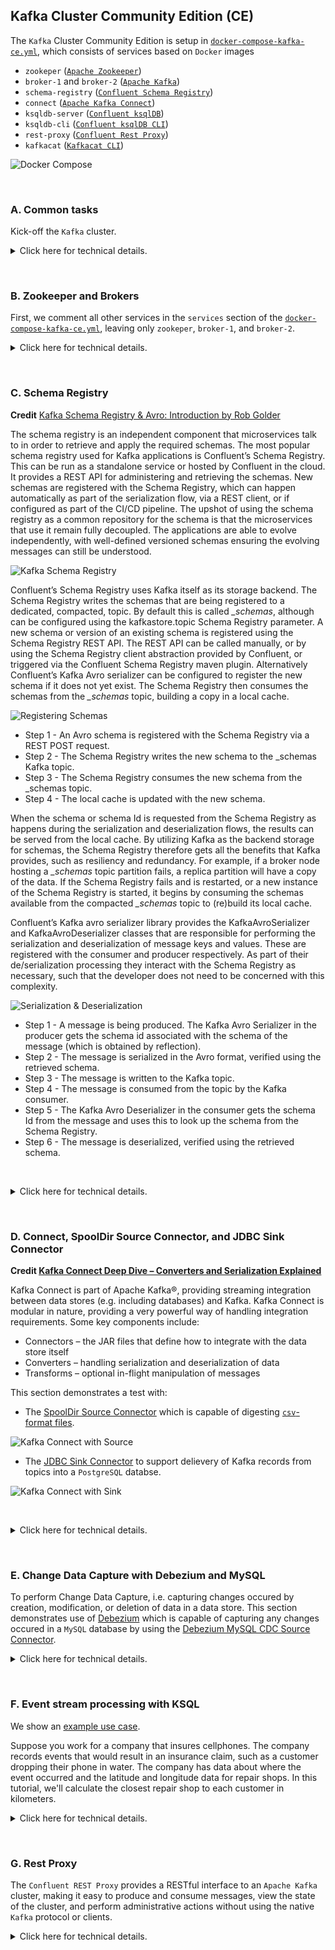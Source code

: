 ## Kafka Cluster Community Edition (CE)

The `Kafka` Cluster Community Edition is setup in [`docker-compose-kafka-ce.yml`](../docker-compose-kafka-ce.yml), which consists of services based on `Docker` images
- `zookeper` ([`Apache Zookeeper`](https://zookeeper.apache.org))
- `broker-1` and `broker-2` ([`Apache Kafka`](https://kafka.apache.org/documentation.html))
- `schema-registry` ([`Confluent Schema Registry`](https://github.com/confluentinc/schema-registry))
- `connect` ([`Apache Kafka Connect`](https://kafka.apache.org/documentation.html#connect))
- `ksqldb-server` ([`Confluent ksqlDB`](https://ksqldb.io/))
- `ksqldb-cli` ([`Confluent ksqlDB CLI`](https://docs.ksqldb.io/en/latest/operate-and-deploy/installation/cli-config/))
- `rest-proxy` ([`Confluent Rest Proxy`](https://github.com/confluentinc/kafka-rest))
- `kafkacat` ([`Kafkacat CLI`](https://docs.confluent.io/platform/current/app-development/kafkacat-usage.html))

![Docker Compose](../img/kafka-ce/docker-compose-kafka-ce.png)

&nbsp;

### A. Common tasks

Kick-off the `Kafka` cluster.

<details>
<summary>Click here for technical details.</summary>
<p>

1. Prepare folders for data, logs, and test files

```bash
./scripts/kafka/setup.sh
```

2. Start the cluster

```bash
./scripts/kafka/start_after_setup.sh
```

### IV.3.b (Optional) Other utilities

1. Stop the cluster

```bash
./scripts/kafka/stop.sh
```

2. Restart the cluster (once it has already been set up)

```bash
./scripts/kafka/start_again.sh
```

3. Remove the cluster

```bash
./scripts/kafka/cleanup.sh
```

</p>
</details>

&nbsp;

### B. Zookeeper and Brokers

First, we comment all other services in the `services` section of the  [`docker-compose-kafka-ce.yml`](../docker-compose-kafka-ce.yml), leaving only `zookeper`, `broker-1`, and `broker-2`.

<details>
<summary>Click here for technical details.</summary>
<p>

1. Prepare folders for data, logs, and test files

```bash
./scripts/kafka/setup.sh
```
```bash
Creating volumes for zookeeper and broker(s) ...
vol/zk/data volume is created.
vol/zk/txn-logs volume is created.
vol/broker-1/data volume is created.
vol/broker-2/data volume is created.
Volumes for zookeeper and broker(s) created ✅
```

2. Start the cluster

```bash
./scripts/kafka/start_after_setup.sh
```
```bash
Start all services ...
[+] Running 16/16
 ⠿ broker-1 Pulled                                                                                                                               21.5s
 ⠿ broker-2 Pulled                                                                                                                               21.5s
   ⠿ a598ce84e35d Pull complete                                                                                                                   2.0s
   ⠿ 13e38800e73e Pull complete                                                                                                                   9.6s
   ⠿ 9fdfac543434 Pull complete                                                                                                                   9.7s
   ⠿ 4559e9cecfbd Pull complete                                                                                                                   9.7s
   ⠿ f661e8453626 Pull complete                                                                                                                   9.9s
   ⠿ 177bd8be5779 Pull complete                                                                                                                  10.0s
   ⠿ 269c80094f00 Pull complete                                                                                                                  10.0s
   ⠿ 20c185f8d754 Pull complete                                                                                                                  10.1s
   ⠿ 4d4a269d9970 Pull complete                                                                                                                  10.1s
   ⠿ f2d1d31b9ef4 Pull complete                                                                                                                  10.7s
   ⠿ 5f4966e8af23 Pull complete                                                                                                                  10.7s
 ⠿ zookeeper Pulled                                                                                                                              21.5s
   ⠿ 3158a4d155a6 Pull complete                                                                                                                  10.4s
   ⠿ 77350cadb764 Pull complete                                                                                                                  10.5s
[+] Running 4/4
 ⠿ Network backend      Created                                                                                                                   0.0s
 ⠿ Container zookeeper  Started                                                                                                                   0.7s
 ⠿ Container broker-2   Started                                                                                                                   0.6s
 ⠿ Container broker-1   Started                                                                                                                   0.6s
All services are started ✅

Wait for zookeeper:2181 ...
zookeeper:2181 is ready ✅

Wait for broker-1:29092 ...
broker-1:29092 is ready ✅
Wait for broker-2:29094 ...
broker-2:29094 is ready ✅

Kafka cluster is ready ✅
```

3. Run basic test (can be repeated multiple times):

```
./scripts/kafka/tests/test_brokers.sh
```
```bash
Create topic-console-test from inside broker-1 to broker-1:29092 ...
Created topic topic-console-test.
topic-console-test created ✅

Sending 3 messages into topic-console-test from broker-1 to broker-1:29092 ...
3 messages sent ✅

Receiving 3 messages from topic-console-test ...
3 messages received ✅
Test sending/receiving messages completed ✅

Resetting consumer offsets from topic-console-test ...

GROUP                          TOPIC                          PARTITION  NEW-OFFSET     
test-consumer                  topic-console-test             0          0              
Consumer offsets reset ✅

Receiving 3 messages from topic-console-test ...
3 messages received ✅
Test sending/receiving messages completed ✅

Deleting topic-console-test ...
topic-console-test deleted ✅
```

4. Remove the cluster

```bash
./scripts/kafka/cleanup.sh
```

```bash
Stopping all services ...
[+] Running 3/3
 ⠿ Container broker-1   Stopped                                                                                                                   0.9s
 ⠿ Container broker-2   Stopped                                                                                                                   0.9s
 ⠿ Container zookeeper  Stopped                                                                                                                   0.5s
All services are stopped ✅

Shutting down containers...
[+] Running 4/0
 ⠿ Container broker-2   Removed                                                                                                                   0.0s
 ⠿ Container broker-1   Removed                                                                                                                   0.0s
 ⠿ Container zookeeper  Removed                                                                                                                   0.0s
 ⠿ Network backend      Removed                                                                                                                   0.1s
Containers shutdown ✅

Removing instance files ...
Instance files removed ✅
```

</p>
</details>

&nbsp;

### C. Schema Registry

**Credit** [Kafka Schema Registry & Avro: Introduction by Rob Golder](https://www.lydtechconsulting.com/blog-kafka-schema-registry-intro.html)

The schema registry is an independent component that microservices talk to in order to retrieve and apply the required schemas. The most popular schema registry used for Kafka applications is Confluent’s Schema Registry. This can be run as a standalone service or hosted by Confluent in the cloud. It provides a REST API for administering and retrieving the schemas. New schemas are registered with the Schema Registry, which can happen automatically as part of the serialization flow, via a REST client, or if configured as part of the CI/CD pipeline. The upshot of using the schema registry as a common repository for the schema is that the microservices that use it remain fully decoupled. The applications are able to evolve independently, with well-defined versioned schemas ensuring the evolving messages can still be understood.

![Kafka Schema Registry](../img/kafka-ce/kafka-schema-registry.png)

Confluent’s Schema Registry uses Kafka itself as its storage backend. The Schema Registry writes the schemas that are being registered to a dedicated, compacted, topic. By default this is called *_schemas*, although can be configured using the kafkastore.topic Schema Registry parameter. A new schema or version of an existing schema is registered using the Schema Registry REST API. The REST API can be called manually, or by using the Schema Registry client abstraction provided by Confluent, or triggered via the Confluent Schema Registry maven plugin. Alternatively Confluent’s Kafka Avro serializer can be configured to register the new schema if it does not yet exist. The Schema Registry then consumes the schemas from the *_schemas* topic, building a copy in a local cache.

![Registering Schemas](../img/kafka-ce/registering-schemas.png)

- Step 1 - An Avro schema is registered with the Schema Registry via a REST POST request.
- Step 2 - The Schema Registry writes the new schema to the _schemas Kafka topic.
- Step 3 - The Schema Registry consumes the new schema from the _schemas topic.
- Step 4 - The local cache is updated with the new schema.

When the schema or schema Id is requested from the Schema Registry as happens during the serialization and deserialization flows, the results can be served from the local cache. By utilizing Kafka as the backend storage for schemas, the Schema Registry therefore gets all the benefits that Kafka provides, such as resiliency and redundancy. For example, if a broker node hosting a *_schemas* topic partition fails, a replica partition will have a copy of the data. If the Schema Registry fails and is restarted, or a new instance of the Schema Registry is started, it begins by consuming the schemas available from the compacted *_schemas* topic to (re)build its local cache.

Confluent’s Kafka avro serializer library provides the KafkaAvroSerializer and KafkaAvroDeserializer classes that are responsible for performing the serialization and deserialization of message keys and values. These are registered with the consumer and producer respectively. As part of their de/serialization processing they interact with the Schema Registry as necessary, such that the developer does not need to be concerned with this complexity.

![Serialization & Deserialization](../img/kafka-ce/serialization-deserialization.png)

- Step 1 - A message is being produced. The Kafka Avro Serializer in the producer gets the schema id associated with the schema of the message (which is obtained by reflection).
- Step 2 - The message is serialized in the Avro format, verified using the retrieved schema.
- Step 3 - The message is written to the Kafka topic.
- Step 4 - The message is consumed from the topic by the Kafka consumer.
- Step 5 - The Kafka Avro Deserializer in the consumer gets the schema Id from the message and uses this to look up the schema from the Schema Registry.
- Step 6 - The message is deserialized, verified using the retrieved schema.

&nbsp;

<details>
<summary>Click here for technical details.</summary>
<p>

Now, we comment out `schema-registry` service in the `services` section of the [`docker-compose-kafka-ce.yml`](../docker-compose-kafka-ce.yml).

1. Prepare folders for data, logs, and test files

```bash
./scripts/kafka/setup.sh
```

2. Start the cluster

```bash
./scripts/kafka/start_after_setup.sh
```
```bash
Start all services ...
[+] Running 12/12
 ⠿ schema-registry Pulled                                                                                                                        47.1s
   ⠿ a598ce84e35d Already exists                                                                                                                  0.0s
   ⠿ 13e38800e73e Already exists                                                                                                                  0.0s
   ⠿ 9fdfac543434 Already exists                                                                                                                  0.0s
   ⠿ 4559e9cecfbd Already exists                                                                                                                  0.0s
   ⠿ f661e8453626 Already exists                                                                                                                  0.0s
   ⠿ 177bd8be5779 Already exists                                                                                                                  0.0s
   ⠿ 269c80094f00 Already exists                                                                                                                  0.0s
   ⠿ 20c185f8d754 Already exists                                                                                                                  0.0s
   ⠿ 4d4a269d9970 Already exists                                                                                                                  0.0s
   ⠿ aa10c34d88c7 Pull complete                                                                                                                  45.7s
   ⠿ ea4531615707 Pull complete                                                                                                                  45.8s
[+] Running 5/5
 ⠿ Network backend            Created                                                                                                             0.0s
 ⠿ Container zookeeper        Started                                                                                                             0.7s
 ⠿ Container broker-1         Started                                                                                                             0.7s
 ⠿ Container broker-2         Started                                                                                                             0.6s
 ⠿ Container schema-registry  Started                                                                                                             0.9s
All services are started ✅

Wait for zookeeper:2181 ...
zookeeper:2181 is ready ✅

Wait for broker-1:29092 ...
broker-1:29092 is ready ✅
Wait for broker-2:29094 ...
broker-2:29094 is ready ✅

Wait for schema-registry:8081 ...
schema-registry:8081 is ready ✅

Kafka cluster is ready ✅
```

3. Run basic test (can be repeated multiple times):

```
./scripts/kafka/tests/test_schema_registry.sh
```
```bash
Create daily-report from inside broker to broker:29092 ...
Created topic daily-report.
daily-report created ✅

Check schema types are supported by http://localhost:8081 ...
["JSON","PROTOBUF","AVRO"] are supported ✅
AVRO is supported ✅

Get top level schema compatibility configuration ...
"BACKWARD"

List all current subjects ...

Add key schema for daily reports ...
1

List all current subjects ...
"daily-report-key"

Add value schema for daily reports ...
3

List all current subjects ...
"daily-report-key"
"daily-report-value"

List all versions of daily-report-key...
{
  "subject": "daily-report-key",
  "version": 3,
  "id": 1,
  "schema": "{\"type\":\"record\",\"name\":\"daily_report_key\",\"namespace\":\"ca.gov.phac.cdsb.dmia.oan.dmri\",\"fields\":[{\"name\":\"date\",\"type\":\"string\"},{\"name\":\"fips\",\"type\":\"string\"}]}"
}

List all versions of daily-report-value...
{
  "subject": "daily-report-value",
  "version": 3,
  "id": 3,
  "schema": "{\"type\":\"record\",\"name\":\"daily_report_value\",\"namespace\":\"ca.gov.phac.cdsb.dmia.oan.dmri\",\"doc\":\"Value record, of a daily report, containing four fields: name of the county, name of the state, number of cases, and number of deaths on the date of reporting.\",\"fields\":[{\"name\":\"county\",\"type\":\"string\"},{\"name\":\"state\",\"type\":\"string\"},{\"name\":\"cases\",\"type\":\"int\"},{\"name\":\"deaths\",\"type\":\"int\"}]}"
}

Produce messages ...

Consume messages ...
{"county":"Bristol","state":"Rhode Island","cases":1369,"deaths":44}
{"county":"Aiken","state":"South Carolina","cases":6791,"deaths":101}
{"county":"Jones","state":"South Dakota","cases":63,"deaths":0}
{"county":"Lawrence","state":"Tennessee","cases":2987,"deaths":38}
{"county":"Tyler","state":"Texas","cases":325,"deaths":5}
{"county":"Morgan","state":"Utah","cases":566,"deaths":3}
{"county":"Essex","state":"Vermont","cases":62,"deaths":0}
{"county":"St. Thomas","state":"Virgin Islands","cases":898,"deaths":15}
{"county":"Pulaski","state":"Virginia","cases":794,"deaths":16}
{"county":"Columbia","state":"Washington","cases":48,"deaths":3}
{"county":"Wyoming","state":"West Virginia","cases":840,"deaths":11}
{"county":"Weston","state":"Wyoming","cases":419,"deaths":2}
Processed a total of 12 messages

Delete daily-report-key subject ...
3

Delete daily-report-value subject ...
3

List all current subjects ...

Deleting daily-report ...
daily-report deleted ✅
```

4. Remove the cluster

```bash
./scripts/kafka/cleanup.sh
```

</p>
</details>

&nbsp;

### D. Connect, SpoolDir Source Connector, and JDBC Sink Connector

**Credit [Kafka Connect Deep Dive – Converters and Serialization Explained](https://www.confluent.io/blog/kafka-connect-deep-dive-converters-serialization-explained/)**

Kafka Connect is part of Apache Kafka®, providing streaming integration between data stores (e.g. including databases) and Kafka. Kafka Connect is modular in nature, providing a very powerful way of handling integration requirements. Some key components include:
- Connectors – the JAR files that define how to integrate with the data store itself
- Converters – handling serialization and deserialization of data
- Transforms – optional in-flight manipulation of messages

This section demonstrates a test with:
- The [SpoolDir Source Connector](https://github.com/jcustenborder/kafka-connect-spooldir) which is capable of digesting [`csv`-format files](../data/kafka-ce/counties.csv).


![Kafka Connect with Source](../img/kafka-ce/kafka-connect-source.png)

- The [JDBC Sink Connector](https://docs.confluent.io/kafka-connectors/jdbc/current/sink-connector/overview.html#features) to support delievery of Kafka records from topics into a `PostgreSQL` databse.

![Kafka Connect with Sink](../img/kafka-ce/kafka-connect-sink.png)

&nbsp;

<details>
<summary>Click here for technical details.</summary>
<p>

The test to run (can be repeated multiple times):
```
./scripts/kafka/tests/test_connect_sas.sh
```
```bash
Listing all available plugins ...
"io.confluent.connect.jdbc.JdbcSinkConnector"
"streams.kafka.connect.sink.Neo4jSinkConnector"
"com.github.jcustenborder.kafka.connect.spooldir.SpoolDirAvroSourceConnector"
"com.github.jcustenborder.kafka.connect.spooldir.SpoolDirBinaryFileSourceConnector"
"com.github.jcustenborder.kafka.connect.spooldir.SpoolDirCsvSourceConnector"
"com.github.jcustenborder.kafka.connect.spooldir.SpoolDirJsonSourceConnector"
"com.github.jcustenborder.kafka.connect.spooldir.SpoolDirLineDelimitedSourceConnector"
"com.github.jcustenborder.kafka.connect.spooldir.SpoolDirSchemaLessJsonSourceConnector"
"com.github.jcustenborder.kafka.connect.spooldir.elf.SpoolDirELFSourceConnector"
"io.confluent.connect.jdbc.JdbcSourceConnector"
"org.apache.kafka.connect.mirror.MirrorCheckpointConnector"
"org.apache.kafka.connect.mirror.MirrorHeartbeatConnector"
"org.apache.kafka.connect.mirror.MirrorSourceConnector"
"streams.kafka.connect.source.Neo4jSourceConnector"

Listing all connectors ...

Copying data into for spooldir ...
data/kafka-ce/counties.csv is copied.
Folders for spooldir data created ✅

counties county_fips population:int32,lat:float32,lng:float32
HTTP/1.1 201 Created
Date: Wed, 08 Feb 2023 14:59:13 GMT
Location: http://localhost:8083/connectors/spooldir-counties
Content-Type: application/json
Content-Length: 639
Server: Jetty(9.4.48.v20220622)

{"name":"spooldir-counties","config":{"connector.class":"com.github.jcustenborder.kafka.connect.spooldir.SpoolDirCsvSourceConnector","topic":"topic-counties","input.path":"/data/unprocessed","finished.path":"/data/processed","error.path":"/data/error","input.file.pattern":"^counties-[0-9]+\\.csv","schema.generation.enabled":"true","schema.generation.key.fields":"county_fips","csv.first.row.as.header":"true","transforms":"castTypes","transforms.castTypes.type":"org.apache.kafka.connect.transforms.Cast$Value","transforms.castTypes.spec":"population:int32,lat:float32,lng:float32","name":"spooldir-counties"},"tasks":[],"type":"source"}

Wait for delivery ...

Listing all connectors ...
"spooldir-counties"

List all topics ...
__consumer_offsets
_confluent-monitoring
_schemas
docker-connect-configs
docker-connect-offsets
docker-connect-status
topic-counties

List all current subjects ...
"topic-counties-key"
"topic-counties-value"

List all versions of topic-counties-key...
{
  "subject": "topic-counties-key",
  "version": 13,
  "id": 3,
  "schema": "{\"type\":\"record\",\"name\":\"Key\",\"namespace\":\"com.github.jcustenborder.kafka.connect.model\",\"fields\":[{\"name\":\"county_fips\",\"type\":[\"null\",\"string\"],\"default\":null}],\"connect.name\":\"com.github.jcustenborder.kafka.connect.model.Key\"}"
}

List all versions of topic-counties-value...
{
  "subject": "topic-counties-value",
  "version": 13,
  "id": 4,
  "schema": "{\"type\":\"record\",\"name\":\"Value\",\"namespace\":\"com.github.jcustenborder.kafka.connect.model\",\"fields\":[{\"name\":\"county\",\"type\":[\"null\",\"string\"],\"default\":null},{\"name\":\"county_ascii\",\"type\":[\"null\",\"string\"],\"default\":null},{\"name\":\"county_full\",\"type\":[\"null\",\"string\"],\"default\":null},{\"name\":\"county_fips\",\"type\":[\"null\",\"string\"],\"default\":null},{\"name\":\"state_id\",\"type\":[\"null\",\"string\"],\"default\":null},{\"name\":\"state_name\",\"type\":[\"null\",\"string\"],\"default\":null},{\"name\":\"lat\",\"type\":[\"null\",\"float\"],\"default\":null},{\"name\":\"lng\",\"type\":[\"null\",\"float\"],\"default\":null},{\"name\":\"population\",\"type\":[\"null\",\"int\"],\"default\":null}],\"connect.name\":\"com.github.jcustenborder.kafka.connect.model.Value\"}"
}

Consume messages ...
{"county":{"string":"Los Angeles"},"county_ascii":{"string":"Los Angeles"},"county_full":{"string":"Los Angeles County"},"county_fips":{"string":"06037"},"state_id":{"string":"CA"},"state_name":{"string":"California"},"lat":{"float":34.3209},"lng":{"float":-118.2247},"population":{"int":10040682}}
{"county":{"string":"Cook"},"county_ascii":{"string":"Cook"},"county_full":{"string":"Cook County"},"county_fips":{"string":"17031"},"state_id":{"string":"IL"},"state_name":{"string":"Illinois"},"lat":{"float":41.8401},"lng":{"float":-87.8168},"population":{"int":5169517}}
{"county":{"string":"Harris"},"county_ascii":{"string":"Harris"},"county_full":{"string":"Harris County"},"county_fips":{"string":"48201"},"state_id":{"string":"TX"},"state_name":{"string":"Texas"},"lat":{"float":29.8578},"lng":{"float":-95.3936},"population":{"int":4680609}}
{"county":{"string":"Maricopa"},"county_ascii":{"string":"Maricopa"},"county_full":{"string":"Maricopa County"},"county_fips":{"string":"04013"},"state_id":{"string":"AZ"},"state_name":{"string":"Arizona"},"lat":{"float":33.349},"lng":{"float":-112.4915},"population":{"int":4412779}}
{"county":{"string":"San Diego"},"county_ascii":{"string":"San Diego"},"county_full":{"string":"San Diego County"},"county_fips":{"string":"06073"},"state_id":{"string":"CA"},"state_name":{"string":"California"},"lat":{"float":33.0343},"lng":{"float":-116.735},"population":{"int":3323970}}
{"county":{"string":"Orange"},"county_ascii":{"string":"Orange"},"county_full":{"string":"Orange County"},"county_fips":{"string":"06059"},"state_id":{"string":"CA"},"state_name":{"string":"California"},"lat":{"float":33.7031},"lng":{"float":-117.7609},"population":{"int":3170345}}
{"county":{"string":"Miami-Dade"},"county_ascii":{"string":"Miami-Dade"},"county_full":{"string":"Miami-Dade County"},"county_fips":{"string":"12086"},"state_id":{"string":"FL"},"state_name":{"string":"Florida"},"lat":{"float":25.6149},"lng":{"float":-80.5623},"population":{"int":2705528}}
{"county":{"string":"Dallas"},"county_ascii":{"string":"Dallas"},"county_full":{"string":"Dallas County"},"county_fips":{"string":"48113"},"state_id":{"string":"TX"},"state_name":{"string":"Texas"},"lat":{"float":32.7666},"lng":{"float":-96.7778},"population":{"int":2622634}}
{"county":{"string":"Kings"},"county_ascii":{"string":"Kings"},"county_full":{"string":"Kings County"},"county_fips":{"string":"36047"},"state_id":{"string":"NY"},"state_name":{"string":"New York"},"lat":{"float":40.6395},"lng":{"float":-73.9385},"population":{"int":2576771}}
{"county":{"string":"Riverside"},"county_ascii":{"string":"Riverside"},"county_full":{"string":"Riverside County"},"county_fips":{"string":"06065"},"state_id":{"string":"CA"},"state_name":{"string":"California"},"lat":{"float":33.7437},"lng":{"float":-115.9938},"population":{"int":2437864}}
Processed a total of 10 messages

Start postgres ...
WARN[0000] Found orphan containers ([connect schema-registry broker3 broker2 broker zookeeper]) for this project. If you removed or renamed this service in your compose file, you can run this command with the --remove-orphans flag to clean it up. 
[+] Running 1/1
 ⠿ Container postgres  Started                                                                                                                    0.3s

Wait for postgres ready ...

Creating posrgres sink connector ...
{"name":"sink-postgres","config":{"connector.class":"io.confluent.connect.jdbc.JdbcSinkConnector","connection.url":"jdbc:postgresql://postgres:5432/","connection.user":"postgres","connection.password":"postgres","tasks.max":"1","topics":"topic-counties","auto.create":"true","auto.evolve":"true","pk.mode":"record_value","pk.fields":"county_fips","insert.mode":"upsert","table.name.format":"topic-counties","name":"sink-postgres"},"tasks":[],"type":"sink"}
Postgres sink connector created ✅

Wait for delivery ...

Listing all connectors ...
"sink-postgres"
"spooldir-counties"

Verifying database records ...
   county    | county_ascii |    county_full     | county_fips | state_id | state_name |   lat   |    lng    | population 
-------------+--------------+--------------------+-------------+----------+------------+---------+-----------+------------
 Los Angeles | Los Angeles  | Los Angeles County | 06037       | CA       | California | 34.3209 | -118.2247 |   10040682
 Cook        | Cook         | Cook County        | 17031       | IL       | Illinois   | 41.8401 |  -87.8168 |    5169517
 Harris      | Harris       | Harris County      | 48201       | TX       | Texas      | 29.8578 |  -95.3936 |    4680609
 Maricopa    | Maricopa     | Maricopa County    | 04013       | AZ       | Arizona    |  33.349 | -112.4915 |    4412779
 San Diego   | San Diego    | San Diego County   | 06073       | CA       | California | 33.0343 |  -116.735 |    3323970
 Orange      | Orange       | Orange County      | 06059       | CA       | California | 33.7031 | -117.7609 |    3170345
 Miami-Dade  | Miami-Dade   | Miami-Dade County  | 12086       | FL       | Florida    | 25.6149 |  -80.5623 |    2705528
 Dallas      | Dallas       | Dallas County      | 48113       | TX       | Texas      | 32.7666 |  -96.7778 |    2622634
 Kings       | Kings        | Kings County       | 36047       | NY       | New York   | 40.6395 |  -73.9385 |    2576771
 Riverside   | Riverside    | Riverside County   | 06065       | CA       | California | 33.7437 | -115.9938 |    2437864
(10 rows)

Database records verified ✅

Delete database records ...
DELETE 10
Database records deleted ✅

Shutting down postgres ...
[+] Running 1/1
 ⠿ Container postgres  Removed                                                                                                                    0.1s
Postgres shutdown ✅
Delete topic-counties-key subject ...
13

Delete topic-counties-value subject ...
13

List all current subjects ...

Delete connector ...
spooldir-counties connector deleted ✅
Delete connector ...
sink-postgres connector deleted ✅
Deleting topic-counties ...
topic-counties deleted ✅
```
</p>
</details>

&nbsp;

### E. Change Data Capture with Debezium and MySQL

To perform Change Data Capture, i.e. capturing changes occured by creation, modification, or deletion of data in a data store. This section demonstrates use of [Debezium](https://debezium.io) which is capable of capturing any changes occured in a `MySQL` database by using the [Debezium MySQL CDC Source Connector](https://www.confluent.io/hub/debezium/debezium-connector-mysql).

<details>
<summary>Click here for technical details.</summary>
<p>

1. Verify if `debezium` plugin is loaded.
```bash
./scripts/kafka/tests/get_current_info.sh
```
```bash
Listing all available plugins ...
"io.confluent.connect.jdbc.JdbcSinkConnector"
"streams.kafka.connect.sink.Neo4jSinkConnector"
"com.github.jcustenborder.kafka.connect.spooldir.SpoolDirAvroSourceConnector"
"com.github.jcustenborder.kafka.connect.spooldir.SpoolDirBinaryFileSourceConnector"
"com.github.jcustenborder.kafka.connect.spooldir.SpoolDirCsvSourceConnector"
"com.github.jcustenborder.kafka.connect.spooldir.SpoolDirJsonSourceConnector"
"com.github.jcustenborder.kafka.connect.spooldir.SpoolDirLineDelimitedSourceConnector"
"com.github.jcustenborder.kafka.connect.spooldir.SpoolDirSchemaLessJsonSourceConnector"
"com.github.jcustenborder.kafka.connect.spooldir.elf.SpoolDirELFSourceConnector"
"io.confluent.connect.jdbc.JdbcSourceConnector"
"io.debezium.connector.mysql.MySqlConnector"
"org.apache.kafka.connect.mirror.MirrorCheckpointConnector"
"org.apache.kafka.connect.mirror.MirrorHeartbeatConnector"
"org.apache.kafka.connect.mirror.MirrorSourceConnector"
"streams.kafka.connect.source.Neo4jSourceConnector"

Listing all connectors ...

List all topics ...
__consumer_offsets
_confluent-monitoring
_schemas
counties
docker-connect-configs
docker-connect-offsets
docker-connect-status
mysqldb
mysqldb.geo.counties
```

Make sure that `io.debezium.connector.mysql.MySqlConnector` plugins and and `mysqldb.geo.counties` topic are appeared in the result.

*Possible fix: stop and restart `Kafka Connect`*
```bash 
docker compose -f docker-compose-kafka-ce.yml stop connect
docker compose -f docker-compose-kafka-ce.yml start connect
```

2. Prepare content of `mysql` database and `connector`:

```bash
./scripts/kafka/tests/test_connect_cdc_prepare.sh 
```
```bash
Start mysql ...
WARN[0000] Found orphan containers ([connect broker3 broker2 schema-registry broker zookeeper]) for this project. If you removed or renamed this service in your compose file, you can run this command with the --remove-orphans flag to clean it up. 
[+] Running 1/1
 ⠿ Container mysql  Started                                                                                                                            0.2s
Wait for container 'mysql' to be healthy for max 60 seconds...
Container is healthy after 4 seconds ✅

Writing database records ...
mysql: [Warning] Using a password on the command line interface can be insecure.
mysql: [Warning] Using a password on the command line interface can be insecure.
county	county_ascii	county_full	county_fips	state_id	state_name	lat	lng	population
Los Angeles	Los Angeles	Los Angeles County	06037	CA	California	34.3209	-118.2247	10040682
Cook	Cook	Cook County	17031	IL	Illinois	41.8401	-87.8168	5169517
Harris	Harris	Harris County	48201	TX	Texas	29.8578	-95.3936	4680
Maricopa	Maricopa	Maricopa County	04013	AZ	Arizona	33.3490	-112.4915	4412779
San Diego	San Diego	San Diego County	06073	CA	California	33.0343	-116.7350	3323970
Orange	Orange	Orange County	06059	CA	California	33.7031	-117.7609	3170345
Miami-Dade	Miami-Dade	Miami-Dade County	12086	FL	Florida	25.6149	-80.5623	2705528
Dallas	Dallas	Dallas County	48113	TX	Texas	32.7666	-96.7778	2622634
Kings	Kings	Kings County	36047	NY	New York	40.6395	-73.9385	2576771
Riverside	Riverside	Riverside County	06065	CA	California	33.7437	-115.9938	2437864
Database records written ✅

Listing all available plugins ...
"io.confluent.connect.jdbc.JdbcSinkConnector"
"streams.kafka.connect.sink.Neo4jSinkConnector"
"com.github.jcustenborder.kafka.connect.spooldir.SpoolDirAvroSourceConnector"
"com.github.jcustenborder.kafka.connect.spooldir.SpoolDirBinaryFileSourceConnector"
"com.github.jcustenborder.kafka.connect.spooldir.SpoolDirCsvSourceConnector"
"com.github.jcustenborder.kafka.connect.spooldir.SpoolDirJsonSourceConnector"
"com.github.jcustenborder.kafka.connect.spooldir.SpoolDirLineDelimitedSourceConnector"
"com.github.jcustenborder.kafka.connect.spooldir.SpoolDirSchemaLessJsonSourceConnector"
"com.github.jcustenborder.kafka.connect.spooldir.elf.SpoolDirELFSourceConnector"
"io.confluent.connect.jdbc.JdbcSourceConnector"
"io.debezium.connector.mysql.MySqlConnector"
"org.apache.kafka.connect.mirror.MirrorCheckpointConnector"
"org.apache.kafka.connect.mirror.MirrorHeartbeatConnector"
"org.apache.kafka.connect.mirror.MirrorSourceConnector"
"streams.kafka.connect.source.Neo4jSourceConnector"

Listing all connectors ...

List all topics ...
__consumer_offsets
_confluent-monitoring
_schemas
counties
docker-connect-configs
docker-connect-offsets
docker-connect-status
mysqldb
mysqldb.geo.counties

Creating connector-counties connector ...
HTTP/1.1 201 Created
Date: Wed, 08 Feb 2023 21:37:44 GMT
Location: http://localhost:8083/connectors/connector-counties
Content-Type: application/json
Content-Length: 513
Server: Jetty(9.4.48.v20220622)

{"name":"connector-counties","config":{"connector.class":"io.debezium.connector.mysql.MySqlConnector","tasks.max":"1","database.hostname":"mysql","database.port":"3306","database.user":"mysqluser","database.password":"mysqlpw","database.server.id":"1","database.server.name":"mysqldb","database.allowPublicKeyRetrieval":"true","database.include.list":"geo","database.history.kafka.bootstrap.servers":"broker:29092","database.history.kafka.topic":"counties","name":"connector-counties"},"tasks":[],"type":"source"}

Preparation done ✅
```

If the database records (e.g. `Los Angeles`) and the connector info (`connector-counties`) are listed, then it is done.

3. Consuming messages by automatically connecting to the topic `mysqldb.geo.counties`. The changes in the database are already delivered into it.

```bash
./scripts/kafka/tests/test_connect_cdc_multiple.sh 
```
```
Listing all connectors ...
"connector-counties"

List all topics ...
__consumer_offsets
_confluent-monitoring
_schemas
counties
docker-connect-configs
docker-connect-offsets
docker-connect-status
mysqldb
mysqldb.geo.counties

Receiving messages from mysqldb.geo.counties ...
Processed a total of 10 messages

Read total 10 messages ✅
```

4. Cleanup the environment 

```bash
./scripts/kafka/tests/test_connect_cdc_cleanup.sh 
```

Note that by doing so, `mysql` container, `connector-counties` connector, and changes in `mysqldb.geo.counties` will disappear.
</p>
</details>

&nbsp;

### F. Event stream processing with KSQL

We show an [example use case](https://developer.confluent.io/tutorials/geo-distance/ksql.html).

Suppose you work for a company that insures cellphones. The company records events that would result in an insurance claim, such as a customer dropping their phone in water. The company has data about where the event occurred and the latitude and longitude data for repair shops. In this tutorial, we'll calculate the closest repair shop to each customer in kilometers.

<details>
<summary>Click here for technical details.</summary>
<p>

```SQL
CREATE TABLE repair_center_tab (repair_state VARCHAR PRIMARY KEY, long DOUBLE, lat DOUBLE)
  WITH (kafka_topic='repair_center', value_format='avro', partitions=1);

CREATE STREAM insurance_event_stream (customer_name VARCHAR, phone_model VARCHAR, event VARCHAR, state VARCHAR, long DOUBLE, lat DOUBLE)
  WITH (kafka_topic='phone_event_raw', value_format='avro', partitions=1);

CREATE STREAM insurance_event_with_repair_info AS
SELECT * FROM insurance_event_stream iev
INNER JOIN repair_center_tab rct ON iev.state = rct.repair_state;

CREATE STREAM insurance_event_dist AS
SELECT iev_customer_name, iev_state, geo_distance(iev_lat, iev_long, rct_lat, rct_long, 'km') AS dist_to_repairer_km
FROM insurance_event_with_repair_info;
```

Test data
```json
{
  "inputs": [
    {
      "topic": "repair_center",
      "key": "NSW",
      "value": {
        "LONG": 151.1169,
        "LAT": -33.863
      }
    },
    {
      "topic": "repair_center",
      "key": "VIC",
      "value": {
        "LONG": 145.1549,
        "LAT": -37.9389
      }
    },
    {
      "topic": "phone_event_raw",
      "value": {
        "CUSTOMER_NAME": "Lindsey",
        "PHONE_MODEL": "iPhone 11 Pro",
        "EVENT": "dropped",
        "STATE": "NSW",
        "LONG": 151.25664,
        "LAT": -33.85995
      }
    },
    {
      "topic": "phone_event_raw",
      "value": {
        "CUSTOMER_NAME": "Debbie",
        "PHONE_MODEL": "Samsung Note 20",
        "EVENT": "water",
        "STATE": "NSW",
        "LONG": 151.24504,
        "LAT": -33.89640
      }
    }
  ]
}
```

Output data
```json
{
  "outputs": [
    {
      "topic": "INSURANCE_EVENT_WITH_REPAIR_INFO",
      "key": "NSW",
      "value": {
        "IEV_CUSTOMER_NAME": "Lindsey",
        "IEV_PHONE_MODEL": "iPhone 11 Pro",
        "IEV_EVENT": "dropped",
        "IEV_LONG": 151.25664,
        "IEV_LAT": -33.85995,
        "RCT_REPAIR_STATE": "NSW",
        "RCT_LONG": 151.1169,
        "RCT_LAT": -33.863
      }
    },
    {
      "topic": "INSURANCE_EVENT_WITH_REPAIR_INFO",
      "key": "NSW",
      "value": {
        "IEV_CUSTOMER_NAME": "Debbie",
        "IEV_PHONE_MODEL": "Samsung Note 20",
        "IEV_EVENT": "water",
        "IEV_LONG": 151.24504,
        "IEV_LAT": -33.8964,
        "RCT_REPAIR_STATE": "NSW",
        "RCT_LONG": 151.1169,
        "RCT_LAT": -33.863
      }
    },
    {
      "topic": "INSURANCE_EVENT_DIST",
      "key": "NSW",
      "value": {
        "IEV_CUSTOMER_NAME": "Lindsey",
        "DIST_TO_REPAIRER_KM": 12.907325150628191
      }
    },
    {
      "topic": "INSURANCE_EVENT_DIST",
      "key": "NSW",
      "value": {
        "IEV_CUSTOMER_NAME": "Debbie",
        "DIST_TO_REPAIRER_KM": 12.398568134716221
      }
    }
  ]
}
```

Run the test (can be repeated multiple times)
```bash
./scripts/kafka/tests/test_ksql_cli.sh
```

```bash
Invoking the tests using the test runner and the statements file ...
	 >>> Test passed!
Test completed ✅
```

</p>
</details>

&nbsp;

### G. Rest Proxy

The `Confluent REST Proxy` provides a RESTful interface to an `Apache Kafka` cluster, making it easy to produce and consume messages, view the state of the cluster, and perform administrative actions without using the native `Kafka` protocol or clients.

<details>
<summary>Click here for technical details.</summary>
<p>

Run the test (can be repeated multiple times)
```bash
./scripts/kafka/tests/test_rest_proxy.sh
```
```bash
{"offsets":[{"partition":0,"offset":1,"error_code":null,"error":null}],"key_schema_id":null,"value_schema_id":1}
{"offsets":[{"partition":0,"offset":1,"error_code":null,"error":null}],"key_schema_id":2,"value_schema_id":1}
{"instance_id":"my_consumer_instance","base_uri":"http://rest-proxy:8082/consumers/my_avro_consumer/instances/my_consumer_instance"}
[{"topic":"avrotest","key":null,"value":{"name":"testUser"},"partition":0,"offset":1}]
Test completed ✅
```

</p>
</details>
